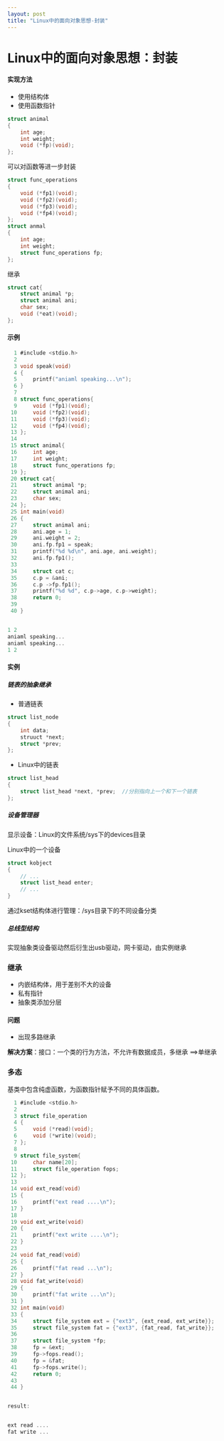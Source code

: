 ```yaml
---
layout: post
title: "Linux中的面向对象思想-封装"
---
```


# Linux中的面向对象思想：封装

#### 实现方法

+ 使用结构体
+ 使用函数指针



```C
struct animal
{
    int age;
    int weight;
    void (*fp)(void);
};
```

可以对函数等进一步封装

```C
struct func_operations
{
	void (*fp1)(void);
    void (*fp2)(void);
    void (*fp3)(void);
    void (*fp4)(void);
};
struct anmal
{
	int age;
    int weight;
    struct func_operations fp;
};
```

继承

```C
struct cat{
    struct animal *p;
    struct animal ani;
    char sex;
    void (*eat)(void);
};
```

#### 示例

```C
  1 #include <stdio.h>                                                                  
  2 
  3 void speak(void)
  4 {
  5     printf("aniaml speaking...\n");
  6 }
  7 
  8 struct func_operations{
  9     void (*fp1)(void);
 10     void (*fp2)(void);
 11     void (*fp3)(void);
 12     void (*fp4)(void);
 13 };
 14 
 15 struct animal{
 16     int age;
 17     int weight;
 18     struct func_operations fp;
 19 };
 20 struct cat{
 21     struct animal *p;
 22     struct animal ani;
 23     char sex;
 24 };
 25 int main(void)
 26 {
 27     struct animal ani;
 28     ani.age = 1;
 29     ani.weight = 2;
 30     ani.fp.fp1 = speak;
 31     printf("%d %d\n", ani.age, ani.weight);
 32     ani.fp.fp1();
 33 
 34     struct cat c;
 35     c.p = &ani;
 36     c.p ->fp.fp1();
 37     printf("%d %d", c.p->age, c.p->weight);
 38     return 0;
 39 
 40 } 


1 2
aniaml speaking...
aniaml speaking...
1 2
```



#### 实例

##### 链表的抽象继承

+ 普通链表

```C
struct list_node
{
    int data;
    struuct *next;
    struct *prev;  
};
```

+ Linux中的链表

```C
struct list_head
{
    struct list_head *next, *prev;  //分别指向上一个和下一个链表
};
```



##### 设备管理器

显示设备：Linux的文件系统/sys下的devices目录



Linux中的一个设备

```C
struct kobject
{
    // ...
    struct list_head enter;
    // ...
}
```



通过kset结构体进行管理：/sys目录下的不同设备分类

##### 总线型结构

实现抽象类设备驱动然后衍生出usb驱动，网卡驱动，由实例继承



### 继承

+ 内嵌结构体，用于差别不大的设备
+ 私有指针
+ 抽象类添加分层



#### 问题

+ 出现多路继承

​			**解决方案**：接口：一个类的行为方法，不允许有数据成员，多继承 ==>单继承



### 多态

基类中包含纯虚函数，为函数指针赋予不同的具体函数。

```C
  1 #include <stdio.h>                                                                    
  2 
  3 struct file_operation
  4 {
  5     void (*read)(void);
  6     void (*write)(void);
  7 };
  8 
  9 struct file_system{
 10     char name[20];
 11     struct file_operation fops;
 12 };
 13 
 14 void ext_read(void)
 15 {
 16     printf("ext read ....\n");
 17 }
 18 
 19 void ext_write(void)
 20 {
 21     printf("ext write ....\n");
 22 }
 23 
 24 void fat_read(void)
 25 {   
 26     printf("fat read ...\n");
 27 }
 28 void fat_write(void)
 29 {
 30     printf("fat write ...\n");
 31 }
 32 int main(void)
 33 {
 34     struct file_system ext = {"ext3", {ext_read, ext_write}};
 35     struct file_system fat = {"ext3", {fat_read, fat_write}};
 36 
 37     struct file_system *fp;
 38     fp = &ext;
 39     fp->fops.read();
 40     fp = &fat;
 41     fp->fops.write();
 42     return 0;
 43     
 44 }


result:


ext read ....
fat write ...

```









​			
